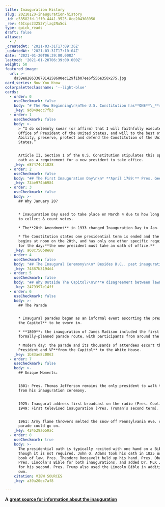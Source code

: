 ```yaml
---
title: Inauguration History
slug: 20210120-inauguration-history
_id: c53582fd-1ff0-4441-9525-8ce204308050
_rev: 45Isps23253Yjlaq2Nu5di
type: quick_reads
draft: false
aliases:
  - /
_createdAt: '2021-03-31T17:09:36Z'
_updatedAt: '2021-03-31T17:10:04Z'
date: '2021-01-20T06:39:00.000Z'
lastmod: '2021-01-20T06:39:00.000Z'
weight: 50
featured_image:
  url: >-
    da59e82863387814258600ec129f1b07ee6f556e350x275.jpg
card_series: Now You Know
colorpaletteclassname: '--light-blue'
cards:
  - order: 0
    useCheckmark: false
    body: "# The New Beginning\n\nThe U.S. Constitution has**ONE**\_**requirement** for the new president on Inauguration Day – the rest has become tradition.\n\nWhat It Is. Why It Matters."
    _key: 9d049ecc7fb3
  - order: 1
    useCheckmark: false
    body: >-
      > ”I do solemnly swear (or affirm) that I will faithfully execute the
      Office of President of the United States, and will to the best of my
      Ability, preserve, protect and defend the Constitution of the United
      States.”


      Article II, Section 1 of the U.S. Constitution stipulates this specific
      oath as a requirement for a new president to take office.
    _key: e87474cf1828
  - order: 2
    useCheckmark: false
    body: "## The First Inauguration Day\n\n* **April 1789:** Pres. George Washington traveled from his home in VA to the nation’s then-capital: New York City.\n* He took the oath of office on an outdoor balcony in front of a large crowd, his hand on a Bible – thus beginning the current tradition. His inaugural address was given in the Senate chamber to Congress.\n* Fireworks erupted across the city in the evening,\_concluding the festivities."
    _key: 73ae974a6984
  - order: 3
    useCheckmark: false
    body: >-
      ## Why January 20?


      * Inauguration Day used to take place on March 4 due to how long it took
      to collect & count votes.

      * The**20th Amendment** in 1933 changed Inauguration Day to Jan. 20.

      * The Constitution states one presidential term is ended and the new one
      begins at noon on the 20th, and has only one other specific requirement
      for the day:**the new president must take an oath of office.**
    _key: a60c750b8e68
  - order: 4
    useCheckmark: false
    body: "## The Inaugural Ceremony\n\n* Besides D.C., past inaugurations have taken place in 4 states: NY, PA, VT & TX (on Air Force One after assassination of Pres. Kennedy).\n* **Pres. Jefferson (1801):** first inauguration at the U.S. Capitol (Senate’s chamber).\n* **Pres. Monroe (1817):\_**first inauguration held**outside** at the U.S. Capitol.\n* **Ronald Reagan (1981):** first inauguration held on the West Front of the Capitol, where it will be held yet again this year."
    _key: 74887b3194d4
  - order: 5
    useCheckmark: false
    body: "## Why Outside The Capitol?\n\n**A disagreement between lawmakers back in 1817 may have helped inspire the tradition of an outside inauguration:**\n\n> _“…when a_\_**_small feud ensued between the Senate and the House of Representatives over which chairs_**\__would be used in the House chamber, the venue changed to an outdoor platform in front of the building.”_"
    _key: 2479397e14ff
  - order: 6
    useCheckmark: false
    body: >-
      ## The Parade


      * Inaugural parades began as an informal event escorting the president**to
      the Capitol** to be sworn in.

      * **1809**: the inauguration of James Madison included the first
      formally-planned parade route, with participants from around the country.

      * Modern day: the parade and its thousands of attendees escort the
      President and VP**from the Capitol** to the White House.
    _key: 1b83ae8c0063
  - order: 7
    useCheckmark: false
    body: >-
      ## Unique Moments:


      1801: Pres. Thomas Jefferson remains the only president to walk to and
      from his inauguration ceremony.


      1925: Inaugural address first broadcast on the radio (Pres. Coolidge).
      1949: First televised inauguration (Pres. Truman’s second term).


      1961: Army flame throwers melted the snow off Pennsylvania Ave. so the
      parade could go on.
    _key: 424629a659ac
  - order: 8
    useCheckmark: true
    body: >-
      The presidential oath is typically recited with one hand on a Bible,
      though it is not required. John Q. Adams took his oath in 1825 using a
      book of law. Pres. Theodore Roosevelt held up his hand. Pres. Obama used
      Pres. Lincoln's Bible for both inaugurations, and added Dr. MLK Jr's Bible
      for his second. Pres. Trump also used the Lincoln Bible in addition to his
      own.
    citation: VIEW SOURCES
    _key: a39a20ec7af8

---
```

**A** [**great source for information about the inauguration**](https://www.aoc.gov/what-we-do/programs-ceremonies/inauguration)